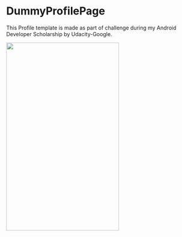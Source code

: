 # DummyProfilePage
This Profile template is made as part of challenge during my Android Developer Scholarship by Udacity-Google.

  <img src="https://thumbs.gfycat.com/HandyBoldDogwoodtwigborer-size_restricted.gif" width=300 height=500/>
